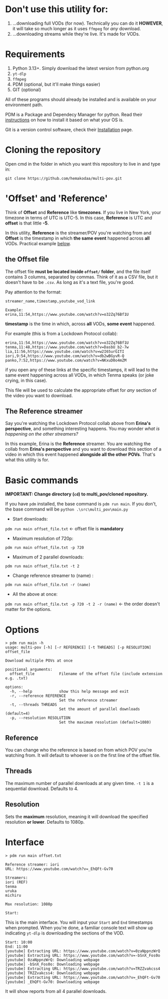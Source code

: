 # Don't use this utility for:
1. ...downloading full VODs (for now). Technically you can do it **HOWEVER**, it will take so much longer as it uses `ffmpeg` for *any* download.
2. ...downloading streams while they're live. It's made for VODs.
# Requirements
1. Python 3.13+. Simply download the latest version from python.org
2. `yt-dlp`
3. `ffmpeg`
4. PDM (optional, but it'll make things easier)
5. GIT (optional)

All of these programs should already be installed and is available on your environment path.

PDM is a Package and Dependecy Manager for python. Read their [instructions](https://pdm-project.org/en/latest/#installation) on how to install it based on what your OS is.

Git is a version control software, check their [Installation](https://git-scm.com/book/en/v2/Getting-Started-Installing-Git) page.

# Cloning the repository
Open cmd in the folder in which you want this repository to live in and type in:
```
git clone https://github.com/hemakodaa/multi-pov.git
```

# 'Offset' and 'Reference'
Think of **Offset** and **Reference** like **timezones**. If you live in New York, your timezone in terms of UTC is UTC-5. In this case, **Reference** is UTC and **offset** is that little **-5**. 

In this utility, **Reference** is the streamer/POV you're watching from and **Offset** is the timestamp in which **the same event** happened across **all** VODs. Practical example [below](#the-reference-streamer).

## the **Offset** file
The offset file **must be located inside `offset/` folder**, and the file itself contains 3 columns, separated by commas. Think of it as a CSV file, but it doesn't have to be `.csv`. As long as it's a text file, you're good.

Pay attention to the format:
```
streamer_name,timestamp,youtube_vod_link

Example:
erina,11:54,https://www.youtube.com/watch?v=o32Zq76Bf1U
```

**timestamp** is the time in which, across **all** VODs, **some event** happened. 

For example (this is from a Lockdown Protocol collab):

```
erina,11:54,https://www.youtube.com/watch?v=o32Zq76Bf1U
tenma,11:48,https://www.youtube.com/watch?v=DasbU_b2-7w
lia,11:56,https://www.youtube.com/watch?v=w2I65urGITI
iori,9:54,https://www.youtube.com/watch?v=db2wBGyvR-Q
panko,7:52,https://www.youtube.com/watch?v=NKxuD0o4mZM
```
if you open any of these links at the specific timestamps, it will lead to the same event happening across all VODs, in which Tenma speaks (or joke crying, in this case). 

This file will be used to calculate the appropriate offset for *any* section of the video you want to download.

## The **Reference** streamer
Say you're watching the Lockdown Protocol collab above from **Erina's perspective**, and something interesting happens. You may wonder *what is happening on the other streamers?*

In this example, Erina is the **Reference** streamer. You are watching the collab from **Erina's perspective** and you want to download this section of a video in which this event happened **alongside all the other POVs**. That's what this utility is for.

# Basic commands

**IMPORTANT: Change directory (`cd`) to multi_pov/cloned repository.**

If you have `pdm` installed, the base command is `pdm run main`. If you don't, the base command will be `python .\src\multi_pov\main.py`

- Start downloads: 

`pdm run main offset_file.txt` <- offset file is **mandatory**
- Maximum resolution of 720p: 

`pdm run main offset_file.txt -p 720`
- Maximum of 2 parallel downloads: 

`pdm run main offset_file.txt -t 2`
- Change reference streamer to (name) :

`pdm run main offset_file.txt -r (name)`
- All the above at once: 

`pdm run main offset_file.txt -p 720 -t 2 -r (name)` <- the order doesn't matter for the options.

# Options
```
> pdm run main -h
usage: multi-pov [-h] [-r REFERENCE] [-t THREADS] [-p RESOLUTION] offset_file

Download multiple POVs at once

positional arguments:
  offset_file           Filename of the offset file (include extension e.g. .txt)

options:
  -h, --help            show this help message and exit
  -r, --reference REFERENCE
                        Set the reference streamer
  -t, --threads THREADS
                        Set the amount of parallel downloads (default=4)
  -p, --resolution RESOLUTION
                        Set the maximum resolution (default=1080)
```
## Reference
You can change who the reference is based on from which POV you're watching from. It will default to whoever is on the first line of the offset file.
## Threads
The maximum number of parallel downloads at any given time. `-t 1` is a sequential download. Defaults to 4.
## Resolution
Sets the **maximum** resolution, meaning it will download the specified resolution **or lower**. Defaults to 1080p.

# Interface

```
> pdm run main offset.txt

Reference streamer: iori
URL: https://www.youtube.com/watch?v=_EhQFt-Gv70

Streamers:
iori (REF)
tenma
uruka
michiru

Max resolution: 1080p

Start:
```

This is the main interface. You will input your `Start` and `End` timestamps when prompted. When you're done, a familiar console text will show up indicating `yt-dlp` is downloading the sections of the VOD.

```
Start: 10:00
End: 11:00
[youtube] Extracting URL: https://www.youtube.com/watch?v=0zaNppnzWrQ
[youtube] Extracting URL: https://www.youtube.com/watch?v=-bSnX_Fos0o
[youtube] 0zaNppnzWrQ: Downloading webpage
[youtube] -bSnX_Fos0o: Downloading webpage
[youtube] Extracting URL: https://www.youtube.com/watch?v=TRZZvakcss4
[youtube] TRZZvakcss4: Downloading webpage
[youtube] Extracting URL: https://www.youtube.com/watch?v=_EhQFt-Gv70
[youtube] _EhQFt-Gv70: Downloading webpage
```
It will show reports from all 4 parallel downloads.


